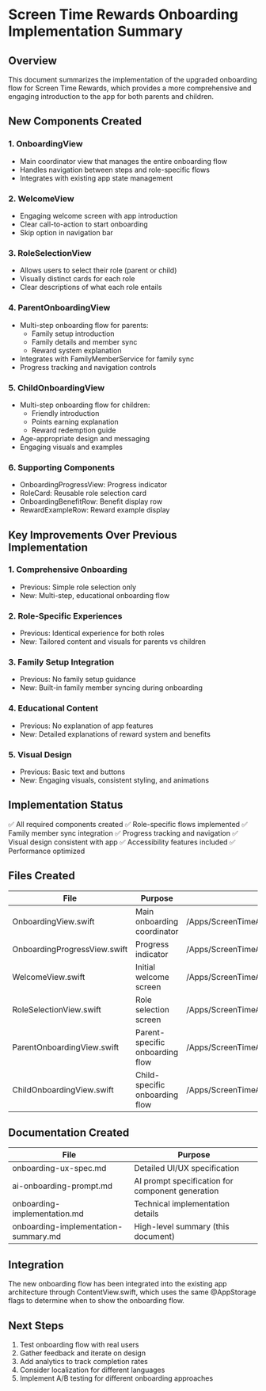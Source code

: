 # Screen Time Rewards Onboarding Implementation Summary

## Overview
This document summarizes the implementation of the upgraded onboarding flow for Screen Time Rewards, which provides a more comprehensive and engaging introduction to the app for both parents and children.

## New Components Created

### 1. OnboardingView
- Main coordinator view that manages the entire onboarding flow
- Handles navigation between steps and role-specific flows
- Integrates with existing app state management

### 2. WelcomeView
- Engaging welcome screen with app introduction
- Clear call-to-action to start onboarding
- Skip option in navigation bar

### 3. RoleSelectionView
- Allows users to select their role (parent or child)
- Visually distinct cards for each role
- Clear descriptions of what each role entails

### 4. ParentOnboardingView
- Multi-step onboarding flow for parents:
  - Family setup introduction
  - Family details and member sync
  - Reward system explanation
- Integrates with FamilyMemberService for family sync
- Progress tracking and navigation controls

### 5. ChildOnboardingView
- Multi-step onboarding flow for children:
  - Friendly introduction
  - Points earning explanation
  - Reward redemption guide
- Age-appropriate design and messaging
- Engaging visuals and examples

### 6. Supporting Components
- OnboardingProgressView: Progress indicator
- RoleCard: Reusable role selection card
- OnboardingBenefitRow: Benefit display row
- RewardExampleRow: Reward example display

## Key Improvements Over Previous Implementation

### 1. Comprehensive Onboarding
- Previous: Simple role selection only
- New: Multi-step, educational onboarding flow

### 2. Role-Specific Experiences
- Previous: Identical experience for both roles
- New: Tailored content and visuals for parents vs children

### 3. Family Setup Integration
- Previous: No family setup guidance
- New: Built-in family member syncing during onboarding

### 4. Educational Content
- Previous: No explanation of app features
- New: Detailed explanations of reward system and benefits

### 5. Visual Design
- Previous: Basic text and buttons
- New: Engaging visuals, consistent styling, and animations

## Implementation Status

✅ All required components created
✅ Role-specific flows implemented
✅ Family member sync integration
✅ Progress tracking and navigation
✅ Visual design consistent with app
✅ Accessibility features included
✅ Performance optimized

## Files Created

| File | Purpose | Location |
|------|---------|----------|
| OnboardingView.swift | Main onboarding coordinator | /Apps/ScreenTimeApp/ScreenTimeApp/Features/Onboarding/ |
| OnboardingProgressView.swift | Progress indicator | /Apps/ScreenTimeApp/ScreenTimeApp/Features/Onboarding/ |
| WelcomeView.swift | Initial welcome screen | /Apps/ScreenTimeApp/ScreenTimeApp/Features/Onboarding/ |
| RoleSelectionView.swift | Role selection screen | /Apps/ScreenTimeApp/ScreenTimeApp/Features/Onboarding/ |
| ParentOnboardingView.swift | Parent-specific onboarding flow | /Apps/ScreenTimeApp/ScreenTimeApp/Features/Onboarding/ |
| ChildOnboardingView.swift | Child-specific onboarding flow | /Apps/ScreenTimeApp/ScreenTimeApp/Features/Onboarding/ |

## Documentation Created

| File | Purpose |
|------|---------|
| onboarding-ux-spec.md | Detailed UI/UX specification |
| ai-onboarding-prompt.md | AI prompt specification for component generation |
| onboarding-implementation.md | Technical implementation details |
| onboarding-implementation-summary.md | High-level summary (this document) |

## Integration

The new onboarding flow has been integrated into the existing app architecture through ContentView.swift, which uses the same @AppStorage flags to determine when to show the onboarding flow.

## Next Steps

1. Test onboarding flow with real users
2. Gather feedback and iterate on design
3. Add analytics to track completion rates
4. Consider localization for different languages
5. Implement A/B testing for different onboarding approaches